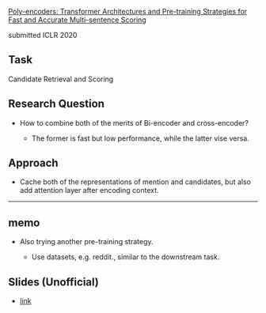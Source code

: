 [Poly-encoders: Transformer Architectures and Pre-training Strategies for Fast and Accurate Multi-sentence Scoring](https://arxiv.org/abs/1905.01969)

submitted ICLR 2020

## Task
Candidate Retrieval and Scoring

## Research Question

* How to combine both of the merits of Bi-encoder and cross-encoder?

  * The former is fast but low performance, while the latter vise versa.

## Approach

* Cache both of the representations of mention and candidates, but also add attention layer after encoding context.

---

## memo

* Also trying another pre-training strategy.

  * Use datasets, e.g. reddit., similar to the downstream task.

## Slides (Unofficial)

* [link](https://speakerdeck.com/izuna385/poly-encoders-transformer-architectures-and-pre-training-strategies-for-fast-and-accurate-multi-sentence-scoring)
